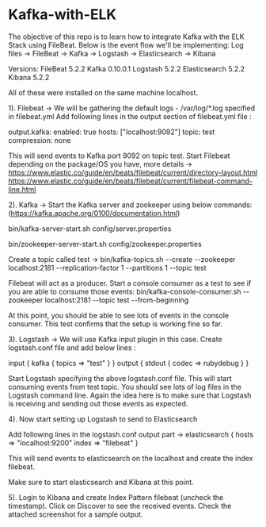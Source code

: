 # Kafka-with-ELK

The objective of this repo is to learn how to integrate Kafka with the ELK Stack using FileBeat.
Below is the event flow we'll be implementing: Log files -> FileBeat -> Kafka -> Logstash -> Elasticsearch -> Kibana

Versions:
FileBeat 5.2.2
Kafka 0.10.0.1
Logstash 5.2.2
Elasticsearch 5.2.2
Kibana 5.2.2

All of these were installed on the same machine localhost. 

1). Filebeat -> We will be gathering the default logs - /var/log/*.log specified in filebeat.yml
Add following lines in the output section of filebeat.yml file :

output.kafka:
 enabled: true
 hosts: ["localhost:9092"]
 topic: test
compression: none

This will send events to Kafka port 9092 on topic test. 
Start Filebeat depending on the package/OS you have, more details -> https://www.elastic.co/guide/en/beats/filebeat/current/directory-layout.html
https://www.elastic.co/guide/en/beats/filebeat/current/filebeat-command-line.html

2). Kafka -> Start the Kafka server and zookeeper using below commands:(https://kafka.apache.org/0100/documentation.html)

bin/kafka-server-start.sh config/server.properties

bin/zookeeper-server-start.sh config/zookeeper.properties

Create a topic called test ->
bin/kafka-topics.sh --create --zookeeper localhost:2181 --replication-factor 1 --partitions 1 --topic test

Filebeat will act as a producer. Start a console consumer as a test to see if you are able to consume those events: 
bin/kafka-console-consumer.sh --zookeeper localhost:2181 --topic test --from-beginning

At this point, you should be able to see lots of events in the console consumer. This test confirms that the setup is working fine so far. 

3). Logstash -> We will use Kafka input plugin in this case. 
Create logstash.conf file and add below lines :

input {
  kafka {
        topics => "test"
        }
}
output {
        stdout { codec => rubydebug }
}

Start Logstash specifying the above logstash.conf file. 
This will start consuming events from test topic. You should see lots of log files in the Logstash command line. Again the idea here is to make sure that Logstash is receiving and sending out those events as expected. 

4). Now start setting up Logstash to send to Elasticsearch

Add following lines in the logstash.conf output part -> 
elasticsearch {
                hosts => "localhost:9200"
                index => "filebeat"
                      }

This will send events to elasticsearch on the localhost and create the index filebeat. 

Make sure to start elasticsearch and Kibana at this point. 

5). Login to Kibana and create Index Pattern filebeat (uncheck the timestamp). 
Click on Discover to see the received events. Check the attached screenshot for a sample output. 


